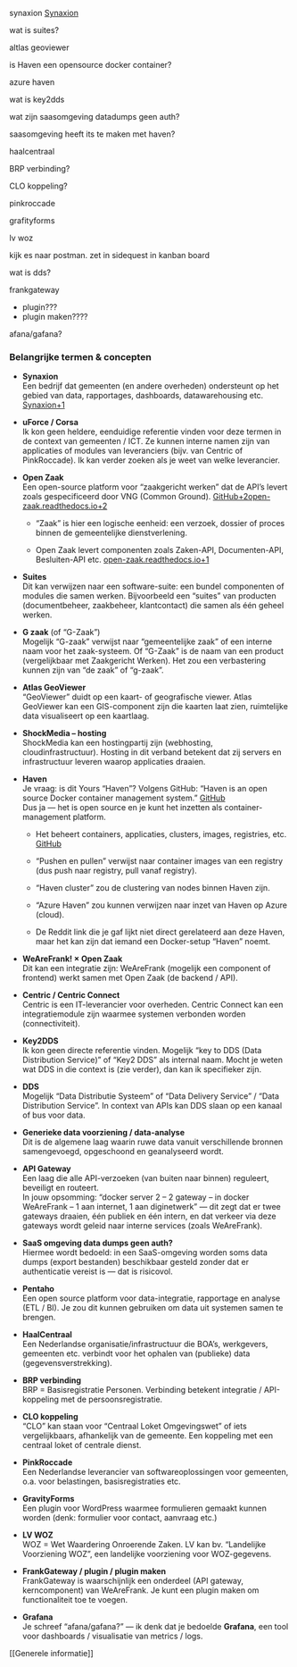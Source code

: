 synaxion [Synaxion](https://synaxion.com/)

wat is suites?

altlas geoviewer

is Haven een opensource docker container?

azure haven

wat is key2dds

wat zijn saasomgeving datadumps geen auth? 

saasomgeving heeft its te maken met haven?

haalcentraal

BRP verbinding?

CLO koppeling?

pinkroccade

grafityforms

lv woz

kijk es naar postman. zet in sidequest in kanban board

wat is dds? 

frankgateway
- plugin???
- plugin maken????

afana/gafana?

### Belangrijke termen & concepten

- **Synaxion**  
    Een bedrijf dat gemeenten (en andere overheden) ondersteunt op het gebied van data, rapportages, dashboards, datawarehousing etc. [Synaxion+1](https://synaxion.com/?utm_source=chatgpt.com)
    
- **uForce / Corsa**  
    Ik kon geen heldere, eenduidige referentie vinden voor deze termen in de context van gemeenten / ICT. Ze kunnen interne namen zijn van applicaties of modules van leveranciers (bijv. van Centric of PinkRoccade). Ik kan verder zoeken als je weet van welke leverancier.
    
- **Open Zaak**  
    Een open-source platform voor “zaakgericht werken” dat de API’s levert zoals gespecificeerd door VNG (Common Ground). [GitHub+2open-zaak.readthedocs.io+2](https://github.com/open-zaak/open-zaak?utm_source=chatgpt.com)
    
    - “Zaak” is hier een logische eenheid: een verzoek, dossier of proces binnen de gemeentelijke dienstverlening.
        
    - Open Zaak levert componenten zoals Zaken-API, Documenten-API, Besluiten-API etc. [open-zaak.readthedocs.io+1](https://open-zaak.readthedocs.io/?utm_source=chatgpt.com)
        
- **Suites**  
    Dit kan verwijzen naar een software-suite: een bundel componenten of modules die samen werken. Bijvoorbeeld een “suites” van producten (documentbeheer, zaakbeheer, klantcontact) die samen als één geheel werken.
    
- **G zaak** (of “G-Zaak”)  
    Mogelijk “G-zaak” verwijst naar “gemeentelijke zaak” of een interne naam voor het zaak-systeem. Of “G-Zaak” is de naam van een product (vergelijkbaar met Zaakgericht Werken). Het zou een verbastering kunnen zijn van “de zaak” of “g-zaak”.
    
- **Atlas GeoViewer**  
    “GeoViewer” duidt op een kaart- of geografische viewer. Atlas GeoViewer kan een GIS-component zijn die kaarten laat zien, ruimtelijke data visualiseert op een kaartlaag.
    
- **ShockMedia – hosting**  
    ShockMedia kan een hostingpartij zijn (webhosting, cloudinfrastructuur). Hosting in dit verband betekent dat zij servers en infrastructuur leveren waarop applicaties draaien.
    
- **Haven**  
    Je vraag: is dit Yours “Haven”? Volgens GitHub: “Haven is an open source Docker container management system.” [GitHub](https://github.com/codeabovelab/haven-platform?utm_source=chatgpt.com)  
    Dus ja — het is open source en je kunt het inzetten als container-management platform.
    
    - Het beheert containers, applicaties, clusters, images, registries, etc. [GitHub](https://github.com/codeabovelab/haven-platform?utm_source=chatgpt.com)
        
    - “Pushen en pullen” verwijst naar container images van een registry (dus push naar registry, pull vanaf registry).
        
    - “Haven cluster” zou de clustering van nodes binnen Haven zijn.
        
    - “Azure Haven” zou kunnen verwijzen naar inzet van Haven op Azure (cloud).
        
    - De Reddit link die je gaf lijkt niet direct gerelateerd aan deze Haven, maar het kan zijn dat iemand een Docker-setup “Haven” noemt.
        
- **WeAreFrank! × Open Zaak**  
    Dit kan een integratie zijn: WeAreFrank (mogelijk een component of frontend) werkt samen met Open Zaak (de backend / API).
    
- **Centric / Centric Connect**  
    Centric is een IT-leverancier voor overheden. Centric Connect kan een integratiemodule zijn waarmee systemen verbonden worden (connectiviteit).
    
- **Key2DDS**  
    Ik kon geen directe referentie vinden. Mogelijk “key to DDS (Data Distribution Service)” of “Key2 DDS” als internal naam. Mocht je weten wat DDS in die context is (zie verder), dan kan ik specifieker zijn.
    
- **DDS**  
    Mogelijk “Data Distributie Systeem” of “Data Delivery Service” / “Data Distribution Service”. In context van APIs kan DDS slaan op een kanaal of bus voor data.
    
- **Generieke data voorziening / data-analyse**  
    Dit is de algemene laag waarin ruwe data vanuit verschillende bronnen samengevoegd, opgeschoond en geanalyseerd wordt.
    
- **API Gateway**  
    Een laag die alle API-verzoeken (van buiten naar binnen) reguleert, beveiligt en routeert.  
    In jouw opsomming: “docker server 2 – 2 gateway – in docker WeAreFrank – 1 aan internet, 1 aan diginetwerk” — dit zegt dat er twee gateways draaien, één publiek en één intern, en dat verkeer via deze gateways wordt geleid naar interne services (zoals WeAreFrank).
    
- **SaaS omgeving data dumps geen auth?**  
    Hiermee wordt bedoeld: in een SaaS-omgeving worden soms data dumps (export bestanden) beschikbaar gesteld zonder dat er authenticatie vereist is — dat is risicovol.
    
- **Pentaho**  
    Een open source platform voor data-integratie, rapportage en analyse (ETL / BI). Je zou dit kunnen gebruiken om data uit systemen samen te brengen.
    
- **HaalCentraal**  
    Een Nederlandse organisatie/infrastructuur die BOA’s, werkgevers, gemeenten etc. verbindt voor het ophalen van (publieke) data (gegevensverstrekking).
    
- **BRP verbinding**  
    BRP = Basisregistratie Personen. Verbinding betekent integratie / API-koppeling met de persoonsregistratie.
    
- **CLO koppeling**  
    “CLO” kan staan voor “Centraal Loket Omgevingswet” of iets vergelijkbaars, afhankelijk van de gemeente. Een koppeling met een centraal loket of centrale dienst.
    
- **PinkRoccade**  
    Een Nederlandse leverancier van softwareoplossingen voor gemeenten, o.a. voor belastingen, basisregistraties etc.
    
- **GravityForms**  
    Een plugin voor WordPress waarmee formulieren gemaakt kunnen worden (denk: formulier voor contact, aanvraag etc.)
    
- **LV WOZ**  
    WOZ = Wet Waardering Onroerende Zaken. LV kan bv. “Landelijke Voorziening WOZ”, een landelijke voorziening voor WOZ-gegevens.
    
- **FrankGateway / plugin / plugin maken**  
    FrankGateway is waarschijnlijk een onderdeel (API gateway, kerncomponent) van WeAreFrank. Je kunt een plugin maken om functionaliteit toe te voegen.
    
- **Grafana**  
    Je schreef “afana/gafana?” — ik denk dat je bedoelde **Grafana**, een tool voor dashboards / visualisatie van metrics / logs.



[[Generele informatie]]